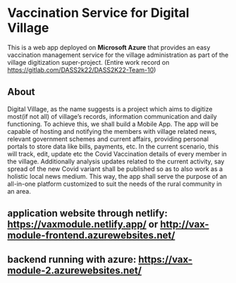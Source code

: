 # Vaccination Service for Digital Village
This is a web app deployed on __Microsoft Azure__ that provides an easy vaccination management service for the village administration as part of the village digitization super-project.
(Entire work record on https://gitlab.com/DASS2k22/DASS2K22-Team-10)

## About
Digital Village, as the name suggests is a project which aims to digitize most(if not all) of
village’s records, information communication and daily functioning. To achieve this, we shall
build a Mobile App. The app will be capable of hosting and notifying the members with village
related news, relevant government schemes and current affairs, providing personal portals to store
data like bills, payments, etc. In the current scenario, this will track, edit, update etc the Covid
Vaccination details of every member in the village. Additionally analysis updates related to the
current activity, say spread of the new Covid variant shall be published so as to also work as a
holistic local news medium. This way, the app shall serve the purpose of an all-in-one platform
customized to suit the needs of the rural community in an area.

## application website through netlify: https://vaxmodule.netlify.app/ or http://vax-module-frontend.azurewebsites.net/

## backend running with azure: https://vax-module-2.azurewebsites.net/

